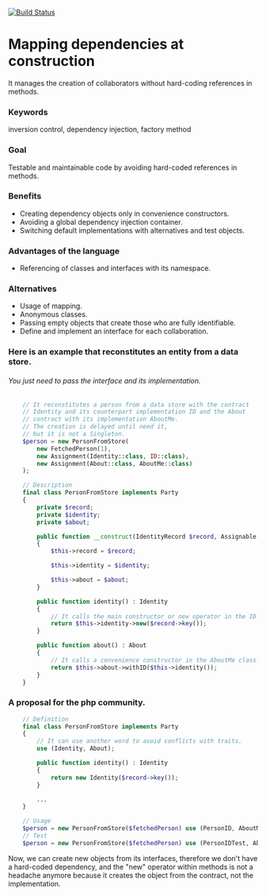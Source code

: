 [![Build Status](https://img.shields.io/travis/ixmanuel/nexus/master.svg)](https://travis-ci.org/ixmanuel/nexus.svg)

# Mapping dependencies at construction <time></time>
It manages the creation of collaborators without hard-coding references in methods.

### Keywords
inversion control, dependency injection, factory method

### Goal
Testable and maintainable code by avoiding hard-coded references in methods.

### Benefits
- Creating dependency objects only in convenience constructors.
- Avoiding a global dependency injection container.
- Switching default implementations with alternatives and test objects.

### Advantages of the language
- Referencing of classes and interfaces with its namespace.

### Alternatives
- Usage of mapping.
- Anonymous classes.
- Passing empty objects that create those who are fully identifiable.
- Define and implement an interface for each collaboration.

### Here is an example that reconstitutes an entity from a data store.
###### You just need to pass the interface and its implementation.

```php
    // It reconstitutes a person from a data store with the contract 
    // Identity and its counterpart implementation ID and the About 
    // contract with its implementation AboutMe.
    // The creation is delayed until need it,
    // but it is not a Singleton.
    $person = new PersonFromStore(
        new FetchedPerson(1),
        new Assignment(Identity::class, ID::class),
        new Assignment(About::class, AboutMe::class)
    );  

    // Description
    final class PersonFromStore implements Party
    {
        private $record;
        private $identity;
        private $about;

        public function __construct(IdentityRecord $record, Assignable $identity, Assignable $about)
        {
            $this->record = $record;

            $this->identity = $identity;

            $this->about = $about;
        }

        public function identity() : Identity
        {
            // It calls the main constructor or new operator in the ID class.
            return $this->identity->new($record->key());
        }

        public function about() : About
        {
            // It calls a convenience constructor in the AboutMe class.
            return $this->about->withID($this->identity());
        }
    }  
```

### A proposal for the php community.
```php
    // Definition
    final class PersonFromStore implements Party 
    {
        // It can use another word to avoid conflicts with traits.
        use (Identity, About);

        public function identity() : Identity
        {
            return new Identity($record->key());
        }

        ...               
    }

    // Usage
    $person = new PersonFromStore($fetchedPerson) use (PersonID, AboutMe);
    // Test
    $person = new PersonFromStore($fetchedPerson) use (PersonIDTest, AboutMe);
```    

Now, we can create new objects from its interfaces, therefore we don't have a hard-coded dependency, and the "new" operator within methods is not a headache anymore because it creates the object from the contract, not the implementation.
